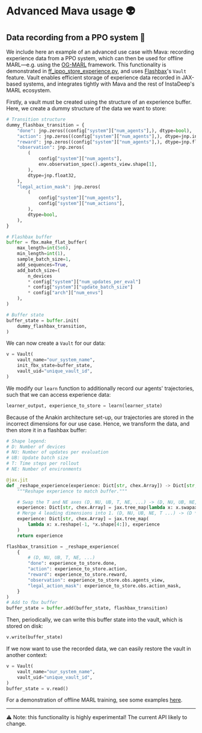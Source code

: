 # Advanced Mava usage 👽
## Data recording from a PPO system 🔴
We include here an example of an advanced use case with Mava: recording experience data from a PPO system, which can then be used for offline MARL—e.g. using the [OG-MARL](https://github.com/instadeepai/og-marl) framework. This functionality is demonstrated in [ff_ippo_store_experience.py](./ff_ippo_store_experience.py), and uses [Flashbax](https://github.com/instadeepai/flashbax)'s `Vault` feature. Vault enables efficient storage of experience data recorded in JAX-based systems, and integrates tightly with Mava and the rest of InstaDeep's MARL ecosystem.

Firstly, a vault must be created using the structure of an experience buffer. Here, we create a dummy structure of the data we want to store:
```py
# Transition structure
dummy_flashbax_transition = {
    "done": jnp.zeros((config["system"]["num_agents"],), dtype=bool),
    "action": jnp.zeros((config["system"]["num_agents"],), dtype=jnp.int32),
    "reward": jnp.zeros((config["system"]["num_agents"],), dtype=jnp.float32),
    "observation": jnp.zeros(
        (
            config["system"]["num_agents"],
            env.observation_spec().agents_view.shape[1],
        ),
        dtype=jnp.float32,
    ),
    "legal_action_mask": jnp.zeros(
        (
            config["system"]["num_agents"],
            config["system"]["num_actions"],
        ),
        dtype=bool,
    ),
}

# Flashbax buffer
buffer = fbx.make_flat_buffer(
    max_length=int(5e6),
    min_length=int(1),
    sample_batch_size=1,
    add_sequences=True,
    add_batch_size=(
        n_devices
        * config["system"]["num_updates_per_eval"]
        * config["system"]["update_batch_size"]
        * config["arch"]["num_envs"]
    ),
)

# Buffer state
buffer_state = buffer.init(
    dummy_flashbax_transition,
)
```

We can now create a `Vault` for our data:
```py
v = Vault(
    vault_name="our_system_name",
    init_fbx_state=buffer_state,
    vault_uid="unique_vault_id",
)
```

We modify our `learn` function to additionally record our agents' trajectories, such that we can access experience data:
```py
learner_output, experience_to_store = learn(learner_state)
```

Because of the Anakin architecture set-up, our trajectories are stored in the incorrect dimensions for our use case. Hence, we transform the data, and then store it in a flashbax buffer:
```py
# Shape legend:
# D: Number of devices
# NU: Number of updates per evaluation
# UB: Update batch size
# T: Time steps per rollout
# NE: Number of environments

@jax.jit
def _reshape_experience(experience: Dict[str, chex.Array]) -> Dict[str, chex.Array]:
    """Reshape experience to match buffer."""

    # Swap the T and NE axes (D, NU, UB, T, NE, ...) -> (D, NU, UB, NE, T, ...)
    experience: Dict[str, chex.Array] = jax.tree_map(lambda x: x.swapaxes(3, 4), experience)
    # Merge 4 leading dimensions into 1. (D, NU, UB, NE, T ...) -> (D * NU * UB * NE, T, ...)
    experience: Dict[str, chex.Array] = jax.tree_map(
        lambda x: x.reshape(-1, *x.shape[4:]), experience
    )
    return experience

flashbax_transition = _reshape_experience(
    {
        # (D, NU, UB, T, NE, ...)
        "done": experience_to_store.done,
        "action": experience_to_store.action,
        "reward": experience_to_store.reward,
        "observation": experience_to_store.obs.agents_view,
        "legal_action_mask": experience_to_store.obs.action_mask,
    }
)
# Add to fbx buffer
buffer_state = buffer.add(buffer_state, flashbax_transition)
```

Then, periodically, we can write this buffer state into the vault, which is stored on disk:
```py
v.write(buffer_state)
```

If we now want to use the recorded data, we can easily restore the vault in another context:
```py
v = Vault(
    vault_name="our_system_name",
    vault_uid="unique_vault_id",
)
buffer_state = v.read()
```

For a demonstration of offline MARL training, see some examples [here](https://github.com/instadeepai/og-marl/tree/feat/vault).

---
⚠️ Note: this functionality is highly experimental! The current API likely to change.
